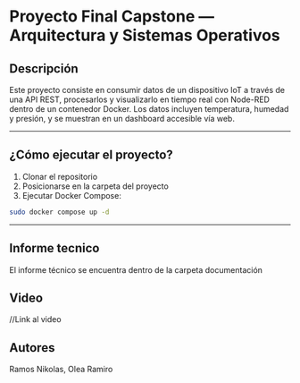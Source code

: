 # Proyecto Final Capstone — Arquitectura y Sistemas Operativos

## Descripción

Este proyecto consiste en consumir datos de un dispositivo IoT a través de una API REST, procesarlos y visualizarlo en tiempo real con Node-RED dentro de un contenedor Docker. Los datos incluyen temperatura, humedad y presión, y se muestran en un dashboard accesible vía web.

---

## ¿Cómo ejecutar el proyecto?

1. Clonar el repositorio 
2. Posicionarse en la carpeta del proyecto 
3. Ejecutar Docker Compose:

```bash
sudo docker compose up -d
```

---

## Informe tecnico

El informe técnico se encuentra dentro de la carpeta documentación

## Video

//Link al video

## Autores

Ramos Nikolas, Olea Ramiro
